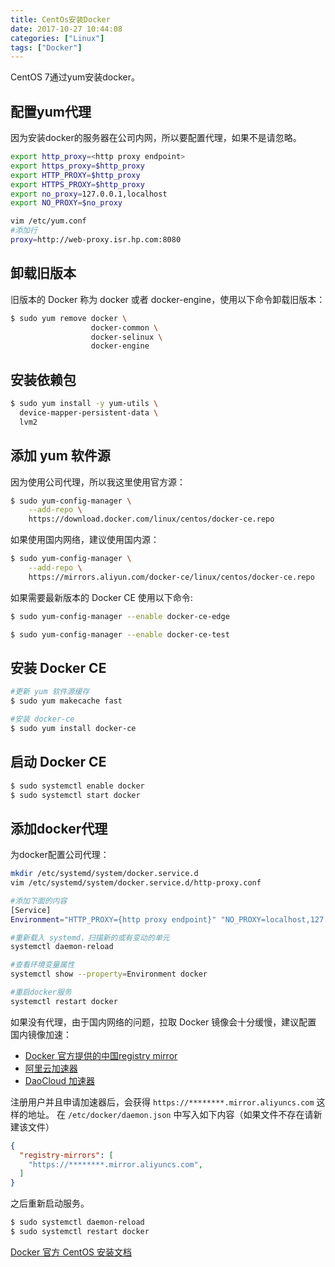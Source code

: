 ```yaml
---
title: CentOs安装Docker
date: 2017-10-27 10:44:08
categories: ["Linux"]
tags: ["Docker"]
---
```

CentOS 7通过yum安装docker。

<!-- more -->

## 配置yum代理
因为安装docker的服务器在公司内网，所以要配置代理，如果不是请忽略。
``` bash
export http_proxy=<http proxy endpoint>
export https_proxy=$http_proxy
export HTTP_PROXY=$http_proxy
export HTTPS_PROXY=$http_proxy
export no_proxy=127.0.0.1,localhost
export NO_PROXY=$no_proxy

vim /etc/yum.conf
#添加行
proxy=http://web-proxy.isr.hp.com:8080
```

## 卸载旧版本
旧版本的 Docker 称为 docker 或者 docker-engine，使用以下命令卸载旧版本：
``` bash
$ sudo yum remove docker \
                  docker-common \
                  docker-selinux \
                  docker-engine
```

## 安装依赖包
``` bash
$ sudo yum install -y yum-utils \
  device-mapper-persistent-data \
  lvm2
```

## 添加 yum 软件源
因为使用公司代理，所以我这里使用官方源：
``` bash
$ sudo yum-config-manager \
    --add-repo \
    https://download.docker.com/linux/centos/docker-ce.repo
```

如果使用国内网络，建议使用国内源：
``` bash
$ sudo yum-config-manager \
    --add-repo \
    https://mirrors.aliyun.com/docker-ce/linux/centos/docker-ce.repo
```

如果需要最新版本的 Docker CE 使用以下命令:
``` bash
$ sudo yum-config-manager --enable docker-ce-edge

$ sudo yum-config-manager --enable docker-ce-test
```

## 安装 Docker CE
``` bash
#更新 yum 软件源缓存
$ sudo yum makecache fast

#安装 docker-ce
$ sudo yum install docker-ce
```

## 启动 Docker CE
``` bash
$ sudo systemctl enable docker
$ sudo systemctl start docker
```

## 添加docker代理
为docker配置公司代理：
``` bash
mkdir /etc/systemd/system/docker.service.d
vim /etc/systemd/system/docker.service.d/http-proxy.conf

#添加下面的内容
[Service]
Environment="HTTP_PROXY={http proxy endpoint}" "NO_PROXY=localhost,127.0.0.1,docker-registry.somecorporation.com"

#重新载入 systemd，扫描新的或有变动的单元
systemctl daemon-reload

#查看环境变量属性
systemctl show --property=Environment docker

#重启docker服务
systemctl restart docker
```

如果没有代理，由于国内网络的问题，拉取 Docker 镜像会十分缓慢，建议配置 国内镜像加速：

- [Docker 官方提供的中国registry mirror]()
- [阿里云加速器]()
- [DaoCloud 加速器]()

注册用户并且申请加速器后，会获得 `https://********.mirror.aliyuncs.com` 这样的地址。
在 `/etc/docker/daemon.json` 中写入如下内容（如果文件不存在请新建该文件）

```json
{
  "registry-mirrors": [
    "https://********.mirror.aliyuncs.com",
  ]
}
```

之后重新启动服务。

```bash
$ sudo systemctl daemon-reload
$ sudo systemctl restart docker
```


[Docker 官方 CentOS 安装文档](https://docs.docker.com/engine/installation/linux/docker-ce/centos/)